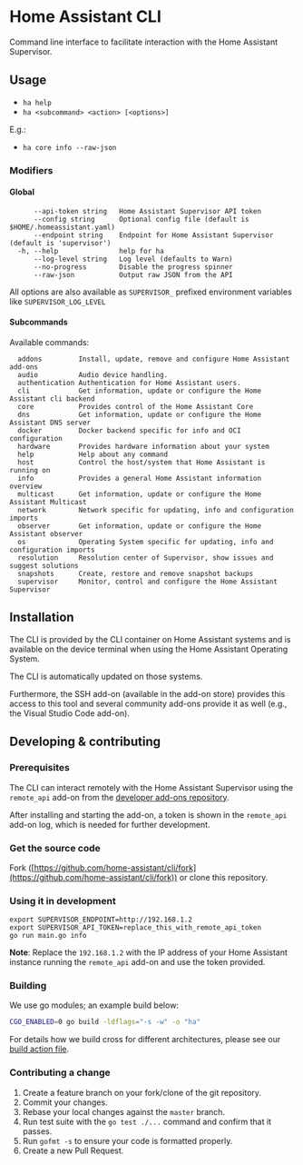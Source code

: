 # Home Assistant CLI

Command line interface to facilitate interaction with the Home Assistant Supervisor.

## Usage

- `ha help`
- `ha <subcommand> <action> [<options>]`

E.g.:

- `ha core info --raw-json`

### Modifiers

#### Global

```text
      --api-token string   Home Assistant Supervisor API token
      --config string      Optional config file (default is $HOME/.homeassistant.yaml)
      --endpoint string    Endpoint for Home Assistant Supervisor (default is 'supervisor')
  -h, --help               help for ha
      --log-level string   Log level (defaults to Warn)
      --no-progress        Disable the progress spinner
      --raw-json           Output raw JSON from the API
```

All options are also available as `SUPERVISOR_` prefixed environment variables like `SUPERVISOR_LOG_LEVEL`

#### Subcommands

Available commands:

```text
  addons         Install, update, remove and configure Home Assistant add-ons
  audio          Audio device handling.
  authentication Authentication for Home Assistant users.
  cli            Get information, update or configure the Home Assistant cli backend
  core           Provides control of the Home Assistant Core
  dns            Get information, update or configure the Home Assistant DNS server
  docker         Docker backend specific for info and OCI configuration
  hardware       Provides hardware information about your system
  help           Help about any command
  host           Control the host/system that Home Assistant is running on
  info           Provides a general Home Assistant information overview
  multicast      Get information, update or configure the Home Assistant Multicast
  network        Network specific for updating, info and configuration imports
  observer       Get information, update or configure the Home Assistant observer
  os             Operating System specific for updating, info and configuration imports
  resolution     Resolution center of Supervisor, show issues and suggest solutions
  snapshots      Create, restore and remove snapshot backups
  supervisor     Monitor, control and configure the Home Assistant Supervisor
```

## Installation

The CLI is provided by the CLI container on Home Assistant systems and is
available on the device terminal when using the Home Assistant Operating System.

The CLI is automatically updated on those systems.

Furthermore, the SSH add-on (available in the add-on store) provides this
access to this tool and several community add-ons provide it as well (e.g.,
the Visual Studio Code add-on).

## Developing & contributing

### Prerequisites

The CLI can interact remotely with the Home Assistant Supervisor using the
`remote_api` add-on from the [developer add-ons repository](https://github.com/home-assistant/hassio-addons-development).

After installing and starting the add-on, a token is shown in the `remote_api`
add-on log, which is needed for further development.

### Get the source code

Fork ([https://github.com/home-assistant/cli/fork](https://github.com/home-assistant/cli/fork)) or clone this repository.

### Using it in development

```shell
export SUPERVISOR_ENDPOINT=http://192.168.1.2
export SUPERVISOR_API_TOKEN=replace_this_with_remote_api_token
go run main.go info
```

**Note**: Replace the `192.168.1.2` with the IP address of your Home Assistant
instance running the `remote_api` add-on and use the token provided.

### Building

We use go modules; an example build below:

```bash
CGO_ENABLED=0 go build -ldflags="-s -w" -o "ha"
```

For details how we build cross for different architectures,
please see our [build action file](https://github.com/home-assistant/cli/blob/master/.github/workflows/build.yml).

### Contributing a change

1. Create a feature branch on your fork/clone of the git repository.
2. Commit your changes.
3. Rebase your local changes against the `master` branch.
4. Run test suite with the `go test ./...` command and confirm that it passes.
5. Run `gofmt -s` to ensure your code is formatted properly.
6. Create a new Pull Request.
